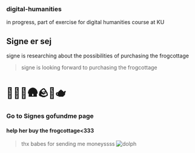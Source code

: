 ### digital-humanities
in progress, part of exercise for digital humanities course at KU
## Signe er sej
signe is researching about the possibilities of purchasing the frogcottage
>signe is looking forward to purchasing the frogcottage
# 🐸🐸🐸🛖🪨🌷🫖
### Go to Signes gofundme page
#### help her buy the frogcottage<333
>thx babes for sending me moneyssss
![dolph](https://ih1.redbubble.net/image.1263559700.0832/flat,750x,075,f-pad,750x1000,f8f8f8.jpg)
